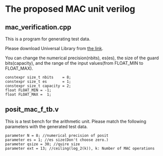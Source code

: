 # The proposed MAC unit verilog
## mac_verification.cpp
This is a program for generating test data.

Please download Universal Library from [the link](https://github.com/stillwater-sc/universal).

You can change the numerical precision(nbits), es(es), the size of the guard bits(capacity), and the range of the input values(from FLOAT_MIN to FLOAT_MAX).
```
constexpr size_t nbits    = 8;
constexpr size_t es       = 1;
constexpr size_t capacity = 2;
float FLOAT_MIN = -1;
float FLOAT_MAX =  1;
```

## posit_mac_f_tb.v
This is a test bench for the arithmetic unit. Please match the following parameters with the generated test data.

```
parameter N = 8; //numerical precision of posit
parameter es = 1; //es size(Don't choose zero.)
parameter qsize = 30; //quire size
parameter ext = 13; //ceiling(log_2(k)), k: Number of MAC operations
```
